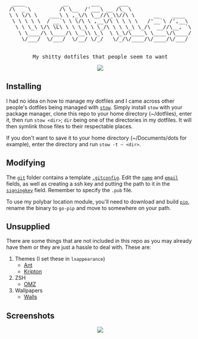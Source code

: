 <div align='center'>
<pre>
 ____            __       ___      ___                    
/\  _`\         /\ \__  /'___\ __ /\_ \                   
\ \ \/\ \    ___\ \ ,_\/\ \__//\_\\//\ \      __    ____  
 \ \ \ \ \  / __`\ \ \/\ \ ,__\/\ \ \ \ \   /'__`\ /',__\ 
  \ \ \_\ \/\ \L\ \ \ \_\ \ \_/\ \ \ \_\ \_/\  __//\__, `\
   \ \____/\ \____/\ \__\\ \_\  \ \_\/\____\ \____\/\____/
    \/___/  \/___/  \/__/ \/_/   \/_/\/____/\/____/\/___/ 
<br>
My shitty dotfiles that people seem to want
</pre>
<p><img src='https://preview.redd.it/i3-im-back-v0-93c7fgqr287e1.png?width=1920&format=png&auto=webp&s=fceaf49f0e92fc99ba7e1cb5c606555bee0fb52d'></p>
</div>

## Installing
I had no idea on how to manage my dotfiles and I came across other people's dotfiles being managed with [`stow`](https://www.gnu.org/software/stow/). Simply install `stow` with your package manager, clone this repo to your home directory (~/dotfiles), enter it, then run `stow <dir>`; `dir` being one of the directories in my dotfiles. It will then symlink those files to their respectable places.  

If you don't want to save it to your home directory (~/Documents/dots for example), enter the directory and run `stow -t ~ <dir>`.  

## Modifying  

The [`git`](https://github.com/ItzAfroBoy/dotfiles/tree/main/git) folder contains a template [`.gitconfig`](https://github.com/ItzAfroBoy/dotfiles/blob/main/git/.gitconfig). Edit the [`name`](https://github.com/ItzAfroBoy/dotfiles/blob/main/git/.gitconfig#L2) and [`email`](https://github.com/ItzAfroBoy/dotfiles/blob/main/git/.gitconfig#L3) fields, as well as creating a ssh key and putting the path to it in the [`signingkey`](https://github.com/ItzAfroBoy/dotfiles/blob/main/git/.gitconfig#L4) field. Remember to specify the `.pub` file.  

To use my polybar location module, you'll need to download and build [`pip`](https://github.com/ItzAfroBoy/pip), rename the binary to `go-pip` and move to somewhere on your path.

## Unsupplied
There are some things that are not included in this repo as you may already have them or
they are just a hassle to deal with. These are:

1. Themes (I set these in `lxappearance`)
	- [Ant](https://github.com/EliverLara/Ant)
	- [Kripton](https://github.com/EliverLara/Kripton)
2. ZSH
	- [OMZ](https://github.com/ohmyzsh/ohmyzsh)
3. Wallpapers
	- [Walls](https://github.com/ItzAfroBoy/walls)

## Screenshots

<p align='center'><img src='https://preview.redd.it/i3-im-back-v0-uihbmgqr287e1.png?width=1920&format=png&auto=webp&s=24d97aabb7eb3cb2c1c228b96d5bc2b6f69b06cf'></p>

